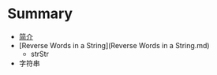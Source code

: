 # Summary

* [简介](README.md)
* [Reverse Words in a String](Reverse Words in a String.md)
   * strStr
* 字符串

